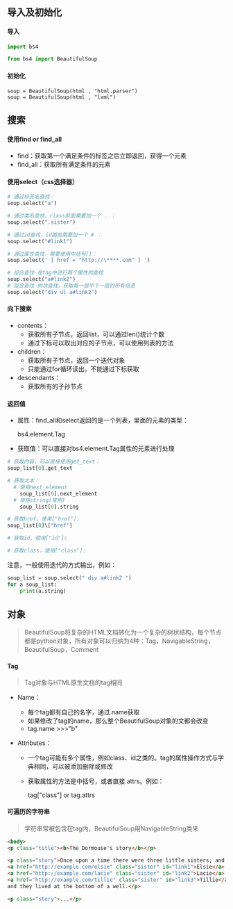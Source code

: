 ## 导入及初始化

#### 导入

```python
import bs4

from bs4 import BeautifulSoup
```

#### 初始化

```shell
soup = BeautifulSoup(html , "html.parser")
soup = BeautifulSoup(html , "lxml")
```



## 搜索

#### 使用find or find_all

- find：获取第一个满足条件的标签之后立即返回，获得一个元素
- find_all：获取所有满足条件的元素

#### 使用select（css选择器）

```python
# 通过标签名查找：
soup.select("a")

# 通过类名查找，class前面需要加一个 . ：
soup.select(".sister")

# 通过id查找，id面前需要加一个 # ：
soup.select("#link1")

# 通过属性查找，需要使用中括号[]：
soup.select(' [ href = "http://\****.com" ] ')

# 组合查找-在tag中进行两个属性的查找
soup.select("a#link2")
# 组合查找-树状查找，获取每一层中下一层的所有信息
soup.select("div ul a#link2")
```

#### 向下搜索

- contents：
  - 获取所有子节点，返回list，可以通过len()统计个数
  - 通过下标可以取出对应的子节点，可以使用列表的方法
- children：
  - 获取所有子节点，返回一个迭代对象
  - 只能通过for循环读出，不能通过下标获取
- descendants：
  - 获取所有的子孙节点

#### 返回值

- 属性：find_all和select返回的是一个列表，里面的元素的类型：

  bs4.element.Tag

- 获取值：可以直接对bs4.element.Tag属性的元素进行处理

```python
# 获取内容，可以直接使用get_text：
soup_list[0].get_text

# 获取文本：
  # 使用next_element
    soup_list[0].next_element
  # 使用string(常用)
    soup_list[0].string

# 获取href，使用["href"]:
soup_list[0]\["href"]

# 获取id，使用["id"]:

# 获取class，使用["class"]:
```

注意，一般使用迭代的方式输出，例如：

```python
soup_list = soup.select(" div a#link2 ")
for a soup_list:
	print(a.string)
```



## 对象

> BeautifulSoup将复杂的HTML文档转化为一个复杂的树状结构，每个节点都是python对象，所有对象可以归纳为4种：Tag，NavigableString，BeautifulSoup，Comment

#### Tag

> Tag对象与HTML原生文档的tag相同

- Name：

  - 每个tag都有自己的名字，通过.name获取
  - 如果修改了tag的name，那么整个BeautifulSoup对象的文都会改变
  - tag.name   >>>"b"

- Attributes：

  - 一个tag可能有多个属性，例如class、id之类的。tag的属性操作方式与字典相同，可以被添加删除或修改

  - 获取属性的方法是中括号，或者直接.attrs。例如：

    tag["class"]       or      tag.attrs

#### 可遍历的字符串

> 字符串常被包含在tag内，BeautifulSoup用NavigableString类来





```html
<body>
<p class="title"><b>The Dormouse's story</b></p>

<p class="story">Once upon a time there were three little sisters; and their names were
<a href="http://example.com/elsie" class="sister" id="link1">Elsie</a>,
<a href="http://example.com/lacie" class="sister" id="link2">Lacie</a> and
<a href="http://example.com/tillie" class="sister" id="link3">Tillie</a>;
and they lived at the bottom of a well.</p>

<p class="story">...</p>
```













